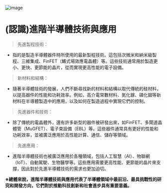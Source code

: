 ![image](https://github.com/His-Lin/ITEE2024/assets/144580635/f035ec59-9667-4631-a8c4-381ef922f07f)


# (認識)進階半導體技術與應用

> 先進製程技術：
  
* 指的是製造半導體器件時所使用的最新製程技術。這包括次微米和納米級製程、三維集成、FinFET（鰭式場效應電晶體）等。這些技術通常用於製造更小、更快、更節能的晶片，從而實現更高性能的電子設備。

> 新材料和結構：
* 隨著半導體技術的發展，人們不斷尋找新的材料和結構以取代傳統的硅材料，以提高器件的性能和功耗效率。例如，高介電常數材料、氮化鎵、磷化銦等新材料在半導體製造中的應用，以及如何在製造過程中實現它們的控制。

> 先進器件和技術：
* 除了傳統的電晶體外，還有許多新型的器件被研發出來，如FinFET、多閘道晶體管（MuGFET）、電子束設備（EBL）等。這些器件通常具有更好的性能和功耗效率，並被廣泛應用於高性能計算、通信、儲存等領域。

> 先進應用：
* 進階半導體技術也被廣泛應用於各種領域，包括人工智慧（AI）、物聯網（IoT）、自動駕駛、生物醫學等。這些應用需要更高性能、更節能的晶片來支撐，因此對於先進半導體技術的需求也更加迫切。

**※總體來說，進階半導體技術與應用代表了半導體領域中最前沿、最具挑戰性的研究和開發方向，它們對於推動科技創新和社會進步具有重要意義。**

